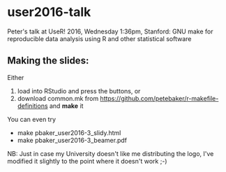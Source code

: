 # user2016-talk
Peter's talk at UseR! 2016, Wednesday 1:36pm, Stanford: GNU make for reproducible data analysis using R and other statistical software

## Making the slides:

Either

1. load into RStudio and press the buttons, or
2. download common.mk from <https://github.com/petebaker/r-makefile-definitions> and **make** it

You can even try 

* make pbaker\_user2016-3\_slidy.html
* make pbaker\_user2016-3\_beamer.pdf

NB: Just in case my University doesn't like me distributing the logo, I've modified it slightly to the point where it doesn't work ;-)
